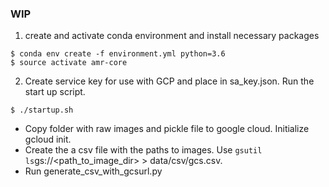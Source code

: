 ### WIP

1. create and activate conda environment and install necessary packages

```
$ conda env create -f environment.yml python=3.6
$ source activate amr-core
```


2. Create service key for use with GCP and place in sa_key.json. Run the start up script.
```
$ ./startup.sh
```
- Copy folder with raw images and pickle file to google cloud. Initialize gcloud init. 
- Create the a csv file with the paths to images. Use `gsutil ls`gs://<path_to_image_dir> > data/csv/gcs.csv.
- Run generate_csv_with_gcsurl.py

